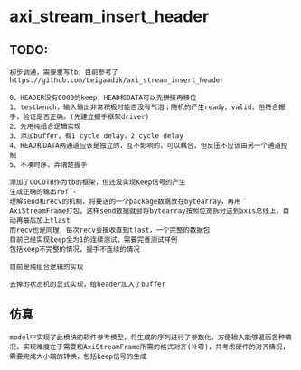# axi_stream_insert_header

## TODO:
    初步调通，需要重写tb，目前参考了https://github.com/Leigaadik/axi_stream_insert_header

    0、HEADER没有0000的keep，HEAD和DATA可以先拼接再移位
    1、testbench，输入输出非常积极时能否没有气泡；随机的产生ready、valid，但符合握手，验证是否正确。(先建立握手框架driver)
    2、先用纯组合逻辑实现
    3、添加buffer，有1 cycle delay，2 cycle delay
    4、HEAD和DATA两通道应该是独立的，互不影响的，可以耦合，但反压不应该由另一个通道控制
    5、不凑时序，弄清楚握手

    添加了COCOTB作为tb的框架，但还没实现Keep信号的产生
    生成正确的输出ref - 
    理解send和recv的机制，将要送的一个package数据放在bytearray，再用AxiStreamFrame打包，这样send数据就会将bytearray按照位宽拆分送到axis总线上，自动再最后加上tlast
    而recv也是同理，每次recv会接收直到tlast，一个完整的数据包
    目前已经实现keep全为1的连续测试，需要完善测试样例
    包括keep不完整的情况，握手不连续的情况

    目前是纯组合逻辑的实现

    去掉的状态机的显式实现，给header加入了buffer

## 仿真
    model中实现了此模块的软件参考模型，将生成的序列进行了参数化，方便输入能够遍历各种情况，实现难度在于需要和AxiStreamFrame所需的格式对齐(补零)，并考虑硬件的对齐情况，需要完成大小端的转换，包括keep信号的生成